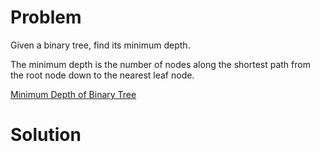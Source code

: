 
# Problem

Given a binary tree, find its minimum depth.

The minimum depth is the number of nodes along the shortest path from the root
node down to the nearest leaf node.



[Minimum Depth of Binary Tree](https://leetcode.com/problems/minimum-depth-of-binary-tree)

# Solution



